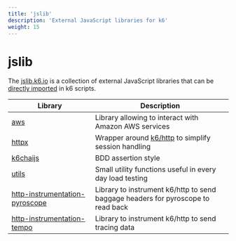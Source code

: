 ```yaml
---
title: 'jslib'
description: 'External JavaScript libraries for k6'
weight: 15
---
```


# jslib

The [jslib.k6.io](https://jslib.k6.io/) is a collection of external JavaScript libraries that can be [directly imported](https://grafana.com/docs/k6/<K6_VERSION>/using-k6/modules#remote-http-s-modules) in k6 scripts.

| Library                                                                                                                        | Description                                                                                                            |
| ------------------------------------------------------------------------------------------------------------------------------ | ---------------------------------------------------------------------------------------------------------------------- |
| [aws](https://grafana.com/docs/k6/<K6_VERSION>/javascript-api/jslib/aws)                                                       | Library allowing to interact with Amazon AWS services                                                                  |
| [httpx](https://grafana.com/docs/k6/<K6_VERSION>/javascript-api/jslib/httpx)                                                   | Wrapper around [k6/http](https://grafana.com/docs/k6/<K6_VERSION>/javascript-api/#k6http) to simplify session handling |
| [k6chaijs](https://grafana.com/docs/k6/<K6_VERSION>/javascript-api/jslib/k6chaijs)                                             | BDD assertion style                                                                                                    |
| [utils](https://grafana.com/docs/k6/<K6_VERSION>/javascript-api/jslib/utils)                                                   | Small utility functions useful in every day load testing                                                               |
| [http-instrumentation-pyroscope](https://grafana.com/docs/k6/<K6_VERSION>/javascript-api/jslib/http-instrumentation-pyroscope) | Library to instrument k6/http to send baggage headers for pyroscope to read back                                       |
| [http-instrumentation-tempo](https://grafana.com/docs/k6/<K6_VERSION>/javascript-api/jslib/http-instrumentation-tempo)       | Library to instrument k6/http to send tracing data |
